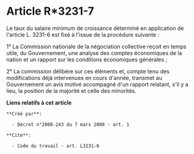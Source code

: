 # Article R*3231-7

Le taux du salaire minimum de croissance déterminé en application de l'article L. 3231-6 est fixé à l'issue de la procédure
suivante : 

1° La Commission nationale de la négociation collective reçoit en temps utile, du Gouvernement, une analyse des comptes
économiques de la nation et un rapport sur les conditions économiques générales ; 

2° La commission délibère sur ces éléments et, compte tenu des modifications déjà intervenues en cours d'année, transmet au
Gouvernement un avis motivé accompagné d'un rapport relatant, s'il y a lieu, la position de la majorité et celle des
minorités.

**Liens relatifs à cet article**

	**Créé par**:

	  - Décret n°2008-243 du 7 mars 2008 - art. 1

	**Cite**:

	  - Code du travail - art. L3231-6
